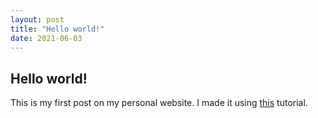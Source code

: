 ```yaml
---
layout: post
title: "Hello world!"
date: 2021-06-03
---
```


## Hello world!
This is my first post on my personal website. I made it using [this](http://jmcglone.com/guides/github-pages/) tutorial.
